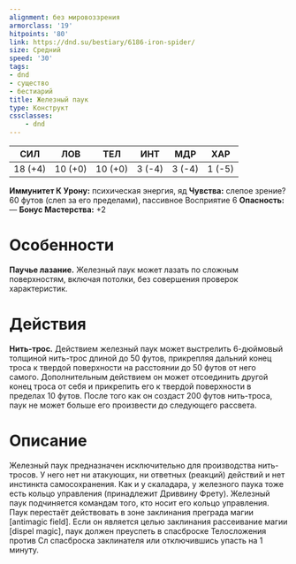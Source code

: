 ```yaml
---
alignment: без мировоззрения
armorclass: '19'
hitpoints: '80'
link: https://dnd.su/bestiary/6186-iron-spider/
size: Средний
speed: '30'
tags:
- dnd
- существо
- бестиарий
title: Железный паук
type: Конструкт
cssclasses:
    - dnd
---
```



| СИЛ | ЛОВ | ТЕЛ | ИНТ | МДР | ХАР |
|---|---|---|---|---|---|
| 18 (+4) | 10 (+0) | 10 (+0) | 3 (-4) | 3 (-4) | 1 (-5) |
**Иммунитет К Урону:** психическая энергия, яд
**Чувства:** слепое зрение? 60 футов (слеп за его пределами), пассивное Восприятие 6
**Опасность:** —
**Бонус Мастерства:** +2


# Особенности
**Паучье лазание.** Железный паук может лазать по сложным поверхностям, включая потолки, без совершения проверок характеристик.


# Действия
**Нить-трос.** Действием железный паук может выстрелить 6-дюймовый толщиной нить-трос длиной до 50 футов, прикрепляя дальний конец троса к твердой поверхности на расстоянии до 50 футов от него самого. Дополнительным действием он может отсоединить другой конец троса от себя и прикрепить его к твердой поверхности в пределах 10 футов. После того как он создаст 200 футов нить-троса, паук не может больше его произвести до следующего рассвета.


# Описание
Железный паук предназначен исключительно для производства нить-тросов. У него нет ни атакующих, ни ответных (реакций) действий и нет инстинкта самосохранения. Как и у скаладара, у железного паука тоже есть кольцо управления (принадлежит Дриввину Фрету). Железный паук подчиняется командам того, кто носит его кольцо управления. Паук перестаёт действовать в зоне заклинания преграда магии [antimagic field]. Если он является целью заклинания рассеивание магии [dispel magic], паук должен преуспеть в спасброске Телосложения против Сл спасброска заклинателя или отключившись упасть на 1 минуту.